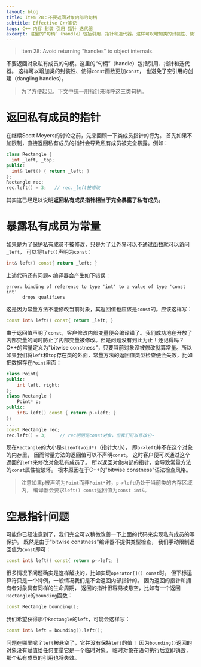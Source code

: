 ```yaml
---
layout: blog
title: Item 28：不要返回对象内部的句柄
subtitle: Effective C++笔记
tags: C++ 内存 封装 引用 指针 迭代器
excerpt: 这里的“句柄”（handle）包括引用、指针和迭代器。这样可以增加类的封装性、使得`const`函数更加`const`，也避免了空引用的创建（dangling handles）。
---
```


> Item 28: Avoid returning "handles" to object internals.

不要返回对象私有成员的句柄。这里的“句柄”（handle）包括引用、指针和迭代器。
这样可以增加类的封装性、使得`const`函数更加`const`，
也避免了空引用的创建（dangling handles）。

> 为了方便起见，下文中统一用指针来称呼这三类句柄。

<!--more-->

# 返回私有成员的指针

在继续Scott Meyers的讨论之前，先来回顾一下类成员指针的行为。
首先如果不加限制，直接返回私有成员的指针会导致私有成员被完全暴露。例如：

```cpp
class Rectangle {
  int _left, _top;
public:
  int& left() { return _left; }
};
Rectangle rec;
rec.left() = 3;   // rec._left被修改
```

其实这已经足以说明**返回私有成员指针相当于完全暴露了私有成员。**

# 暴露私有成员为常量

如果是为了保护私有成员不被修改，只是为了让外界可以不通过函数就可以访问`_left`，
可以将`left()`声明为`const`：

```cpp
int& left() const{ return _left; }
```

上述代码还有问题~ 编译器会产生如下错误：

```
error: binding of reference to type 'int' to a value of type 'const int'
      drops qualifiers
```

这是因为常量方法不能修改当前对象，其返回值也应该是`const`的。应该这样写：

```cpp
const int& left() const{ return _left; }
```

由于返回值声明了`const`，客户修改内部变量便会编译错了。我们成功地在开放了内部变量的同时防止了内部变量被修改。但是问题没有到此为止！还记得吗？C++的常量定义为"bitwise constness"，只要当前对象没被修改就算常量。所以如果我们将`left`和`top`存在类的外面，常量方法的返回值类型检查便会失效，比如把数据存在`Point`里面：

```cpp
class Point{
public:
    int left, right;
};
class Rectangle {
    Point* p;
public:
    int& left() const { return p->left; }
};
...
const Rectangle rec;
rec.left() = 3;     // rec明明是const对象，但我们可以修改它~
```

现在`Rectangle`的大小是`sizeof(void*)`（指针大小），
即`p->left`并不在这个对象的内存里，
因而常量方法的返回值可以不声明`const`。
这时客户便可以通过这个返回的`left`来修改对象私有成员了。
所以返回对象内部的指针，会导致常量方法的`const`属性被破坏。
根本原因在于C++的"bitwise constness"语法检查风格。

> 注意如果`p`被声明为`Point`而非`Point*`时，`p->left`仍处于当前类的内存区域内，
> 编译器会要求`left() const`返回值为`const int&`。

# 空悬指针问题

可能你已经注意到了，我们完全可以稍微改善一下上面的代码来实现私有成员的写保护。
既然是由于"bitwise constness"编译器不提供类型检查，
我们手动限制返回值为`const`即可：

```cpp
const int& left() const{ return p->left; }
```

很多情况下问题确实是这样解决的，比如实现`operator[]() const`时。
但下标运算符只是一个特例，一般情况我们是不会返回内部指针的。
因为返回的指针和拥有者对象具有同样的生命周期，
返回的指针很容易被悬空，比如有一个返回`Rectangle`的`bounding`函数：

```cpp
const Rectangle bounding();
```

我们希望获得那个`Rectangle`的`left`，可能会这样写：

```cpp
const int& left = bounding().left();
```

问题在哪里呢？`left`被悬空了，它并没有保持`left`的值！
因为`bounding()`返回的对象没有赋值给任何变量它是一个临时对象。
临时对象在语句执行后立即销毁，那个私有成员的引用也将失效。

